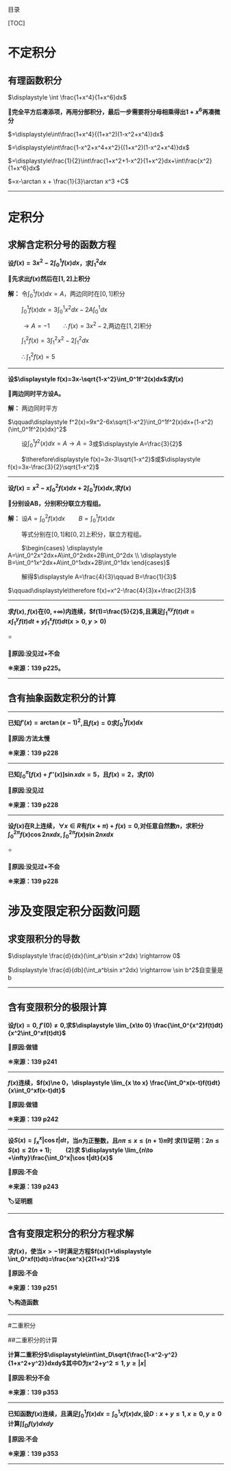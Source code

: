 目录

[TOC]
# 不定积分

## 有理函数积分

$\displaystyle \int \frac{1+x^4}{1+x^6}dx$

**🧠完全平方后凑添项，再用分部积分，最后一步需要将分母相乘得出$1+x^6$再凑微分**

$=\displaystyle\int\frac{1+x^4}{(1+x^2)(1-x^2+x^4)}dx$

$=\displaystyle\int\frac{1-x^2+x^4+x^2}{(1+x^2)(1-x^2+x^4)}dx$

$=\displaystyle\frac{1}{2}\int\frac{1+x^2+1-x^2}{1+x^2}dx+\int\frac{x^2}{1+x^6}dx$

$=x-\arctan x + \frac{1}{3}\arctan x^3 +C$

****
# 定积分
## 求解含定积分号的函数方程

**设$f(x)=3x^2-2\displaystyle\int_0^1 f(x)dx$，求$\displaystyle\int_1^2dx$**

**🧠先求出$f(x)$然后在$[1,2]$上积分**

**解：** 令$\displaystyle\int_0^1f(x)dx=A$，两边同时在$[0,1]$积分

$\qquad$$\displaystyle\int_0^1f(x)dx=3\int_0^1x^2dx-2A\int_0^1dx$

$\qquad$$\rightarrow A=-1\qquad\therefore f(x)=3x^2-2$,两边在$[1,2]$积分

$\qquad$$\displaystyle  \int_1^2f(x)=3\int_1^2x^2-2\int _1^2dx$

$\qquad$$\therefore \displaystyle \int_1^2f(x)=5$
****

**设$\displaystyle f(x)=3x-\sqrt{1-x^2}\int_0^1f^2(x)dx$求$f(x)$**

**🧠两边同时平方设A。**

**解：** 两边同时平方

$\qquad\displaystyle f^2(x)=9x^2-6x\sqrt{1-x^2}\int_0^1f^2(x)dx+(1-x^2)(\int_0^1f^2(x)dx)^2$

$\qquad$设$\displaystyle \int_0^1f^2(x)dx=A \rightarrow A=3$或$\displaystyle A=\frac{3}{2}$

$\qquad$$\therefore\displaystyle f(x)=3x-3\sqrt{1-x^2}$或$\displaystyle f(x)=3x-\frac{3}{2}\sqrt{1-x^2}$

***

**设$\displaystyle f(x)=x^2-x\int_0^2f(x)dx+2\int_0^1f(x)dx$,求$f(x)$**

**🧠分别设AB，分别积分联立方程组。**

**解：** 设$\displaystyle A=\int_0^2 f(x)dx\qquad B=\int_0^1f(x)dx$

$\qquad$等式分别在$[0,1]$和$[0,2]$上积分，联立方程组。

$\qquad$$\begin{cases}
    \displaystyle A=\int_0^2x^2dx+A\int_0^2xdx+2B\int_0^2dx   \\
    \displaystyle B=\int_0^1x^2dx+A\int_0^1xdx+2B\int_0^1dx
\end{cases}$

$\qquad$解得$\displaystyle A=\frac{4}{3}\qquad B=\frac{1}{3}$

$\qquad\displaystyle\therefore f(x)=x^2-\frac{4}{3}x+\frac{2}{3}$

***

**求$f(x),f(x)$在$(0,+\infty)$内连续，$f(1)=\frac{5}{2}$,且满足$\displaystyle \int_1^{xy}f(t)dt=x\int_1^yf(t)dt+y\int_1^xf(t)dt(x>0,y>0)$**

⭐

**🚪原因:没见过+不会**

**⚛️来源：139 p225。**

***
## 含有抽象函数定积分的计算

***

**已知$f'(x)=\arctan(x-1)^2$,且$f(x)=0$求$\displaystyle \int_0^1f(x)dx$**

**🚪原因:方法太慢**

**⚛️来源：139 p228**

***

**已知$\displaystyle \int_0^\pi[f(x)+f''(x)]\sin xdx=5$，且$f(x)=2$，求$f(0)$**

**🚪原因:没见过**

**⚛️来源：139 p228**

***

**设$f(x)$在R上连续，$\forall x\in R$有$f(x+\pi)+f(x)=0$,对任意自然数$n$，求积分$\displaystyle \int_0^{2\pi}f(x)\cos 2nxdx,\int_0^{2\pi}f(x)\sin 2nxdx$**

⭐

**🚪原因:没见过+不会**

**⚛️来源：139 p228**

# 涉及变限定积分函数问题
## 求变限积分的导数

$\displaystyle \frac{d}{dx}(\int_a^b\sin x^2dx) \rightarrow 0$

$\displaystyle \frac{d}{db}(\int_a^b\sin x^2dx) \rightarrow \sin b^2$自变量是b

***

## 含有变限积分的极限计算

**设$f(x)=0,f'(0)\ne 0,$求$\displaystyle \lim_{x\to 0} \frac{\int_0^{x^2}f(t)dt}{x^2\int_0^xf(t)dt}$**

**🚪原因:做错**

**⚛️来源：139 p241**

***

**$f(x)$连续，$f(x)\ne 0，\displaystyle \lim_{x \to x} \frac{\int_0^x(x-t)f(t)dt}{x\int_0^xf(x-t)dt}$**

**🚪原因:做错**

**⚛️来源：139 p242**

***

**设$S(x)=\displaystyle \int_x^x|\cos t|dt$，当$n$为正整数，且$n\pi \leq x\leq(n+1)\pi$时
求(1)证明：$2n\leq S(x)\leq2(n+1);\qquad$(2)求
$\displaystyle \lim_{n\to +\infty}\frac{\int_0^x|\cos t|dt}{x}$**

**🚪原因:不会**

**⚛️来源：139 p243**

**🏷️证明题**

***

## 含有变限定积分的积分方程求解

**求$f(x)$，使当$x>-1$时满足方程$f(x)(1+\displaystyle \int_0^xf(t)dt)=\frac{xe^x}{2(1+x)^2}$** 

**🚪原因:不会**

**⚛️来源：139 p251**

**🏷️构造函数**

***

#二重积分

##二重积分的计算

**计算二重积分$\displaystyle\int\int_D\sqrt{\frac{1-x^2-y^2}{1+x^2+y^2}}dxdy$其中D为x^2+y^2$\leq 1,y\geq |x|$**

**🚪原因:积分不会**

**⚛️来源：139 p353**

***

**已知函数$f(x)$连续，且满足$\displaystyle\int_0^1f(x)dx=\int_0^1xf(x)dx$,设$D:x+y\leq 1,x\geq 0,y\geq 0$计算$\displaystyle\int\int_Df(y)dxdy$**

**🚪原因:不会**

**⚛️来源：139 p353**

***
